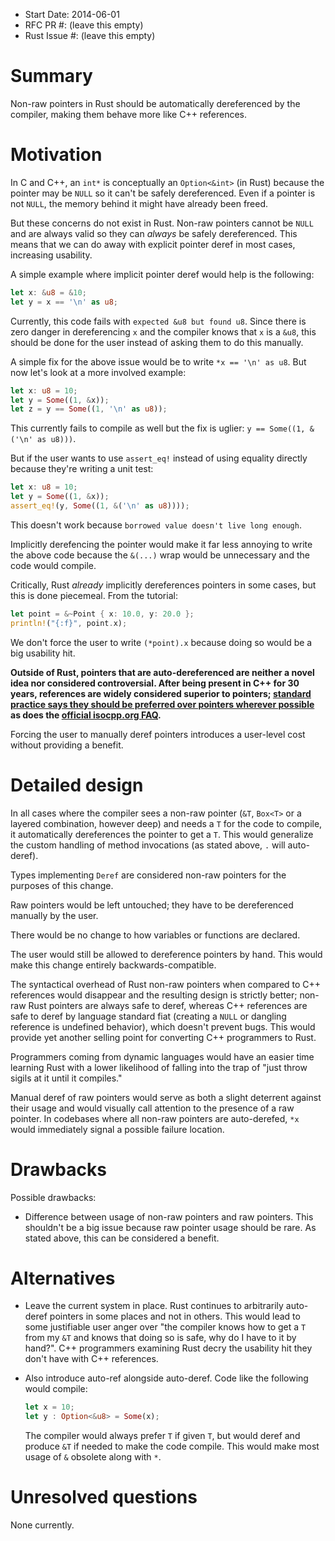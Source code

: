 - Start Date: 2014-06-01
- RFC PR #: (leave this empty)
- Rust Issue #: (leave this empty)

# Summary

Non-raw pointers in Rust should be automatically dereferenced by the compiler,
making them behave more like C++ references.

# Motivation

In C and C++, an `int*` is conceptually an `Option<&int>` (in Rust) because the
pointer may be `NULL` so it can't be safely dereferenced. Even if a pointer is
not `NULL`, the memory behind it might have already been freed.

But these concerns do not exist in Rust. Non-raw pointers cannot be `NULL` and
are always valid so they can _always_ be safely dereferenced. This means that we
can do away with explicit pointer deref in most cases, increasing usability.

A simple example where implicit pointer deref would help is the following:

```rust
let x: &u8 = &10;
let y = x == '\n' as u8;
```

Currently, this code fails with `expected &u8 but found u8`. Since there is zero
danger in dereferencing `x` and the compiler knows that `x` is a `&u8`, this
should be done for the user instead of asking them to do this manually.

A simple fix for the above issue would be to write `*x == '\n' as u8`. But now
let's look at a more involved example:

```rust
let x: u8 = 10;
let y = Some((1, &x));
let z = y == Some((1, '\n' as u8));
```

This currently fails to compile as well but the fix is uglier:
`y == Some((1, &('\n' as u8)))`.


But if the user wants to use `assert_eq!` instead of using equality directly
because they're writing a unit test:

```rust
let x: u8 = 10;
let y = Some((1, &x));
assert_eq!(y, Some((1, &('\n' as u8))));
```

This doesn't work because `borrowed value doesn't live long enough`.

Implicitly derefencing the pointer would make it far less annoying to write the
above code because the `&(...)` wrap would be unnecessary and the code would
compile.

Critically, Rust _already_ implicitly dereferences pointers in some cases, but
this is done piecemeal. From the tutorial:

```rust
let point = &~Point { x: 10.0, y: 20.0 };
println!("{:f}", point.x);
```

We don't force the user to write `(*point).x` because doing so would be a big
usability hit.

**Outside of Rust, pointers that are auto-dereferenced are neither a novel idea
nor considered controversial. After being present in C++ for 30 years,
references are widely considered superior to pointers; [standard practice says
they should be preferred over pointers wherever
possible](http://stackoverflow.com/a/7058373/1672783) as does the [official
isocpp.org FAQ](https://isocpp.org/wiki/faq/references#refs-vs-ptrs).**

Forcing the user to manually deref pointers introduces a user-level cost without
providing a benefit.

# Detailed design

In all cases where the compiler sees a non-raw pointer (`&T`, `Box<T>` or a
layered combination, however deep) and needs a `T` for the code to compile, it
automatically dereferences the pointer to get a `T`. This would generalize the
custom handling of method invocations (as stated above, `.` will auto-deref).

Types implementing `Deref` are considered non-raw pointers for the purposes of
this change.

Raw pointers would be left untouched; they have to be dereferenced manually by
the user.

There would be no change to how variables or functions are declared.

The user would still be allowed to dereference pointers by hand. This would make
this change entirely backwards-compatible.

The syntactical overhead of Rust non-raw pointers when compared to C++
references would disappear and the resulting design is strictly better; non-raw
Rust pointers are always safe to deref, whereas C++ references are safe to deref
by language standard fiat (creating a `NULL` or dangling reference is undefined
behavior), which doesn't prevent bugs. This would provide yet another selling
point for converting C++ programmers to Rust.

Programmers coming from dynamic languages would have an easier time learning
Rust with a lower likelihood of falling into the trap of "just throw sigils at
it until it compiles."

Manual deref of raw pointers would serve as both a slight deterrent against
their usage and would visually call attention to the presence of a raw pointer.
In codebases where all non-raw pointers are auto-derefed, `*x` would immediately
signal a possible failure location.

# Drawbacks

Possible drawbacks:

- Difference between usage of non-raw pointers and raw pointers. This shouldn't
  be a big issue because raw pointer usage should be rare. As stated above, this
  can be considered a benefit.

# Alternatives

- Leave the current system in place. Rust continues to arbitrarily auto-deref
  pointers in some places and not in others. This would lead to some justifiable
  user anger over "the compiler knows how to get a `T` from my `&T` and knows
  that doing so is safe, why do I have to it by hand?". C++ programmers
  examining Rust decry the usability hit they don't have with C++ references.
- Also introduce auto-ref alongside auto-deref. Code like the following would
  compile:

    ```rust
    let x = 10;
    let y : Option<&u8> = Some(x);
    ```
  The compiler would always prefer `T` if given `T`, but would deref and produce
  `&T` if needed to make the code compile. This would make most usage of `&`
  obsolete along with `*`.

# Unresolved questions

None currently.
